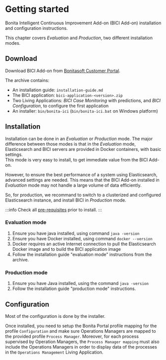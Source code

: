 # Getting started

Bonita Intelligent Continuous Improvement Add-on (BICI Add-on) installation and configuration instructions. 

This chapter covers *Evaluation* and *Production*, two different installation modes.

## Download

Download BICI Add-on from [Bonitasoft Customer Portal](https://customer.bonitasoft.com/).

The archive contains:
* An installation guide: `installation-guide.md`
* The BICI application: `bici-application-<version>.zip`
* Two Living Applications: *BICI Case Monitoring* with predictions, and *BICI Configuration*, to configure the first application
* An installer: `bin/bonita-ici` (`bin/bonita-ici.bat` on Windows platform)

## Installation

Installation can be done in an *Evaluation* or *Production* mode. The major difference between those modes is that in the *Evaluation* mode, Elasticsearch and BICI servers are provided in Docker containers, with basic settings.  
This mode is very easy to install, to get immediate value from the BICI Add-on.  

However, to ensure the best performance of a system using Elasticsearch, advanced settings are needed. This means that the BICI Add-on installed in *Evaluation* mode may not handle a large volume of data efficiently.   

So, for production, we recommand to switch to a clusterized and configured Elasticsearch instance, and install BICI in *Production* mode.
 
:::info
Check all [pre-requisites](./prerequisites.md) prior to install.
:::

### Evaluation mode

1. Ensure you have java installed, using command `java -version`
2. Ensure you have Docker installed, using command `docker --version`
3. Docker requires an active Internet connection to pull the Elasticsearch Docker image and to build the BICI application image
4. Follow the installation guide "evaluation mode" instructions from the archive.

### Production mode

1. Ensure you have Java installed, using the command `java -version`
2. Follow the installation guide "production mode" instructions.

## Configuration

Most of the configuration is done by the installer. 

Once installed, you need to setup the Bonita Portal profile mapping for the profile `Configuration` and make sure Operations Managers are mapped to the provided profile `Process Manager`. 
Moreover, for each process supervised by Operation Managers, the `Process Manager mapping` must also include the Operations Managers in order to display data of the processes in the `Operations Management` Living Application.
